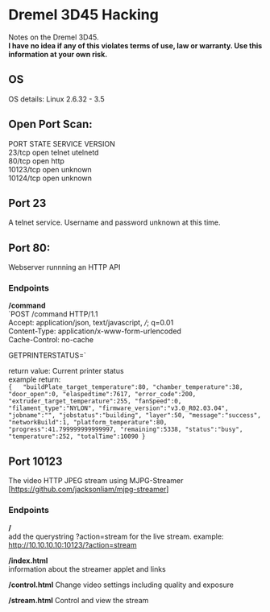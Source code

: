 # Dremel 3D45 Hacking
Notes on the Dremel 3D45.   
**I have no idea if any of this violates terms of use, law or warranty. Use this information at your own risk.**

## OS
OS details: Linux 2.6.32 - 3.5

## Open Port Scan:
PORT      STATE SERVICE VERSION  
23/tcp    open  telnet  utelnetd  
80/tcp    open  http  
10123/tcp open  unknown  
10124/tcp open  unknown  

## Port 23
A telnet service. Username and password unknown at this time.

## Port 80:
Webserver runnning an HTTP API  
  
### Endpoints
  **/command**     
  `POST /command HTTP/1.1  
  Accept: application/json, text/javascript, */*; q=0.01  
  Content-Type: application/x-www-form-urlencoded  
  Cache-Control: no-cache  
  
  GETPRINTERSTATUS=`
 
  return value: Current printer status  
  example return:  
 `{  
  "buildPlate_target_temperature":80,
  "chamber_temperature":38,
  "door_open":0,
  "elaspedtime":7617,
  "error_code":200,
  "extruder_target_temperature":255,
  "fanSpeed":0,
  "filament_type":"NYLON",
  "firmware_version":"v3.0_R02.03.04",
  "jobname":"",
  "jobstatus":"building",
  "layer":50,
  "message":"success",
  "networkBuild":1,
  "platform_temperature":80,
  "progress":41.799999999999997,
  "remaining":5338,
  "status":"busy",
  "temperature":252,
  "totalTime":10090
  }`
 
## Port 10123
The video HTTP JPEG stream using MJPG-Streamer [https://github.com/jacksonliam/mjpg-streamer]

### Endpoints
  **/**  
  add the querystring ?action=stream for the live stream. example: http://10.10.10.10:10123/?action=stream  
  
  **/index.html**  
  information about the streamer applet and links
  
  **/control.html**
  Change video settings including quality and exposure
  
  **/stream.html**
  Control and view the stream
  
  
  
